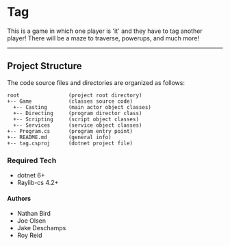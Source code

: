 # Tag
This is a game in which one player is 'it' and they have to tag another player! There will be a maze to traverse, powerups, and much more!

---
## Project Structure
The code source files and directories are organized as follows:
```
root                (project root directory)
+-- Game            (classes source code)
  +-- Casting       (main actor object classes)
  +-- Directing     (program director class)
  +-- Scripting     (script object classes)
  +-- Services      (service object classes)
+-- Program.cs      (program entry point)
+-- README.md       (general info)
+-- tag.csproj      (dotnet project file)
```

### Required Tech
* dotnet 6+
* Raylib-cs 4.2+

#### Authors
- Nathan Bird
- Joe Olsen
- Jake Deschamps
- Roy Reid
